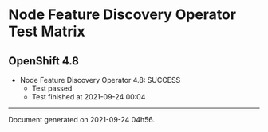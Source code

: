 
Node Feature Discovery Operator Test Matrix
===========================================

OpenShift 4.8
-------------


* Node Feature Discovery Operator 4.8: SUCCESS
  - Test passed
  - Test finished at 2021-09-24 00:04


---
Document generated on 2021-09-24 04h56.
